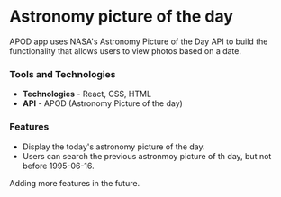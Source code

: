 # Astronomy picture of the day
APOD app uses NASA's Astronomy Picture of the Day API to build the functionality that allows users to view photos based on a date. 

### Tools and Technologies
- **Technologies** - React, CSS, HTML
- **API** - APOD (Astronomy Picture of the day)

### Features ###
- Display the today's astronomy picture of the day.
- Users can search the previous astronmoy picture of th day, but not before 1995-06-16.

Adding more features in the future.
